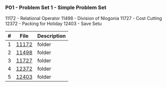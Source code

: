 ### P01 - Problem Set 1 - Simple Problem Set

11172 - Relational Operator
11498 - Division of Nlogonia
11727 - Cost Cutting
12372 - Packing for Holiday
12403 - Save Setu

|   #   | File                       | Description                                                |
| :---: | -------------------------- | ---------------------------------------------------------- |
|   1   |[11172](https://github.com/ArshiaClare/4883-Programming_Techniques-Clare/tree/master/Assignments/P01/11172)| folder|
|   2   |[11498](https://github.com/ArshiaClare/4883-Programming_Techniques-Clare/tree/master/Assignments/P01/11498)| folder|
|   3   |[11727](https://github.com/ArshiaClare/4883-Programming_Techniques-Clare/tree/master/Assignments/P01/11727)|folder|
|   4   |[12372](https://github.com/ArshiaClare/4883-Programming_Techniques-Clare/tree/master/Assignments/P01/12372)|folder|
|   5   |[12403](https://github.com/ArshiaClare/4883-Programming_Techniques-Clare/tree/master/Assignments/P01/12403)|folder|
